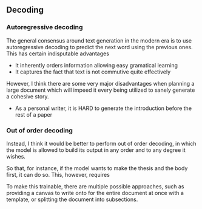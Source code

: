## Decoding

### Autoregressive decoding

The general consensus around text generation in the modern
era is to use autoregressive decoding to predict the 
next word using the previous ones. This has certain
indisputable advantages 

* It inherently orders information allowing easy gramatical learning
* It captures the fact that text is not commutive quite effectively

However, I think there are some very major disadvantages when planning
a large document which will impeed it every being utilized to sanely
generate a cohesive story.

* As a personal writer, it is HARD to generate the introduction before the rest of a paper

### Out of order decoding

Instead, I think it would be better to perform out of
order decoding, in which the model is allowed to 
build its output in any order and to any degree it
wishes. 

So that, for instance, if the model wants to make the 
thesis and the body first, it can do so. This, however,
requires 

To make this trainable, there are multiple possible approaches,
such as providing a canvas to write onto for the entire
document at once with a template, or splitting the document
into subsections.